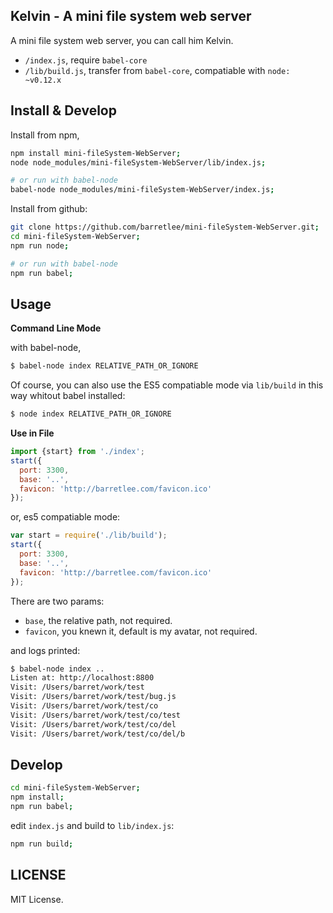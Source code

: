 ## Kelvin - A mini file system web server

A mini file system web server, you can call him Kelvin.

- `/index.js`, require `babel-core`
- `/lib/build.js`, transfer from `babel-core`, compatiable with `node: ~v0.12.x`

## Install & Develop

Install from npm,

```bash
npm install mini-fileSystem-WebServer;
node node_modules/mini-fileSystem-WebServer/lib/index.js;

# or run with babel-node
babel-node node_modules/mini-fileSystem-WebServer/index.js;
```

Install from github:

```bash
git clone https://github.com/barretlee/mini-fileSystem-WebServer.git;
cd mini-fileSystem-WebServer;
npm run node;

# or run with babel-node
npm run babel;
```

## Usage

**Command Line Mode**

with babel-node,

```bash
$ babel-node index RELATIVE_PATH_OR_IGNORE
```

Of course, you can also use the ES5 compatiable mode via `lib/build` in this way whitout babel installed:

```bash
$ node index RELATIVE_PATH_OR_IGNORE
```

**Use in File**

```javascript
import {start} from './index';
start({
  port: 3300,
  base: '..',
  favicon: 'http://barretlee.com/favicon.ico'
});
```

or, es5 compatiable mode:

```javascript
var start = require('./lib/build');
start({
  port: 3300,
  base: '..',
  favicon: 'http://barretlee.com/favicon.ico'
});
```


There are two params:

- `base`, the relative path, not required.
- `favicon`, you knewn it, default is my avatar, not required.

and logs printed:

```bash
$ babel-node index ..
Listen at: http://localhost:8800
Visit: /Users/barret/work/test
Visit: /Users/barret/work/test/bug.js
Visit: /Users/barret/work/test/co
Visit: /Users/barret/work/test/co/test
Visit: /Users/barret/work/test/co/del
Visit: /Users/barret/work/test/co/del/b
```

## Develop

```bash
cd mini-fileSystem-WebServer;
npm install;
npm run babel;
```

edit `index.js` and build to `lib/index.js`:

```bash
npm run build;
```


## LICENSE

MIT License.
